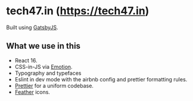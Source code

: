 # tech47.in (https://tech47.in)

Built using 
[GatsbyJS](https://github.com/gatsbyjs/gatsby).

## What we use in this

* React 16.
* CSS-in-JS via [Emotion](https://github.com/emotion-js/emotion).
* Typography and typefaces 
* Eslint in dev mode with the airbnb config and prettier formatting rules.
* [Prettier](https://github.com/prettier/prettier) for a uniform codebase.
* [Feather](https://feather.netlify.com/) icons.
